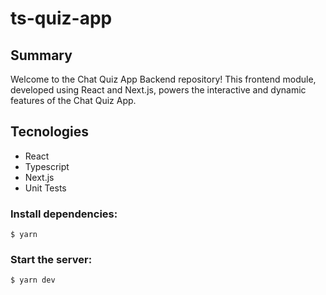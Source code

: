 # ts-quiz-app

## Summary

Welcome to the Chat Quiz App Backend repository! This frontend module, developed using React and Next.js, powers the interactive and dynamic features of the Chat Quiz App.

## Tecnologies
- React
- Typescript
- Next.js
- Unit Tests

### Install dependencies:

```console
$ yarn
```

### Start the server:

```console
$ yarn dev
```
